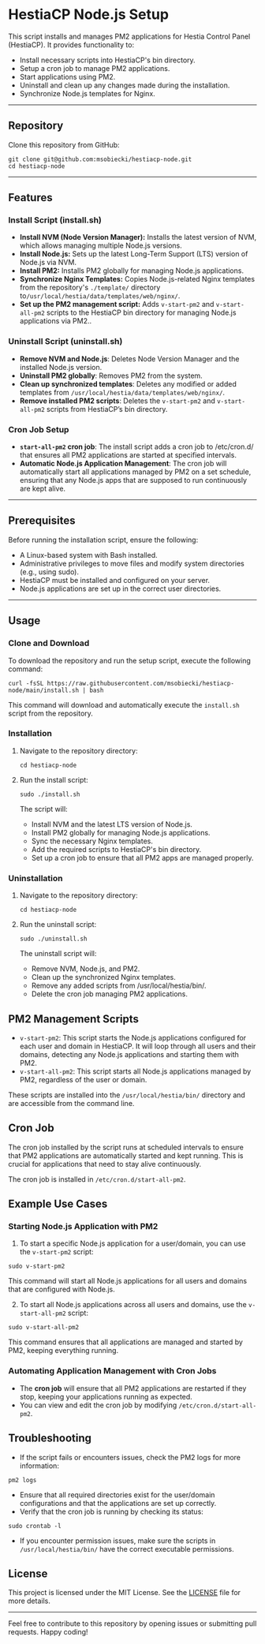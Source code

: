 # HestiaCP Node.js Setup

This script installs and manages PM2 applications for Hestia Control Panel (HestiaCP). It provides functionality to:

- Install necessary scripts into HestiaCP's bin directory.
- Setup a cron job to manage PM2 applications.
- Start applications using PM2.
- Uninstall and clean up any changes made during the installation.
- Synchronize Node.js templates for Nginx.

---

## Repository
Clone this repository from GitHub:
```
git clone git@github.com:msobiecki/hestiacp-node.git
cd hestiacp-node
```

---

## Features

### Install Script (install.sh)
- **Install NVM (Node Version Manager):** Installs the latest version of NVM, which allows managing multiple Node.js versions.
- **Install Node.js:** Sets up the latest Long-Term Support (LTS) version of Node.js via NVM.
- **Install PM2:** Installs PM2 globally for managing Node.js applications.
- **Synchronize Nginx Templates:** Copies Node.js-related Nginx templates from the repository's `./template/` directory to`/usr/local/hestia/data/templates/web/nginx/`.
- **Set up the PM2 management script:** Adds `v-start-pm2` and `v-start-all-pm2` scripts to the HestiaCP bin directory for managing Node.js applications via PM2..

### Uninstall Script (uninstall.sh)
- **Remove NVM and Node.js**: Deletes Node Version Manager and the installed Node.js version.
- **Uninstall PM2 globally**: Removes PM2 from the system.
- **Clean up synchronized templates**: Deletes any modified or added templates from `/usr/local/hestia/data/templates/web/nginx/`.
- **Remove installed PM2 scripts**: Deletes the `v-start-pm2` and `v-start-all-pm2` scripts from HestiaCP’s bin directory.

### Cron Job Setup
- **`start-all-pm2` cron job**: The install script adds a cron job to /etc/cron.d/ that ensures all PM2 applications are started at specified intervals.
- **Automatic Node.js Application Management**: The cron job will automatically start all applications managed by PM2 on a set schedule, ensuring that any Node.js apps that are supposed to run continuously are kept alive.

---

## Prerequisites
Before running the installation script, ensure the following:

- A Linux-based system with Bash installed.
- Administrative privileges to move files and modify system directories (e.g., using sudo).
- HestiaCP must be installed and configured on your server.
- Node.js applications are set up in the correct user directories.

---

## Usage

### Clone and Download
To download the repository and run the setup script, execute the following command:
```
curl -fsSL https://raw.githubusercontent.com/msobiecki/hestiacp-node/main/install.sh | bash
```
This command will download and automatically execute the `install.sh` script from the repository.

### Installation
1. Navigate to the repository directory:
   ```
   cd hestiacp-node
   ```
3. Run the install script:
   ```
   sudo ./install.sh
   ```

   The script will:

   - Install NVM and the latest LTS version of Node.js.
   - Install PM2 globally for managing Node.js applications.
   - Sync the necessary Nginx templates.
   - Add the required scripts to HestiaCP's bin directory.
   - Set up a cron job to ensure that all PM2 apps are managed properly.

### Uninstallation
1. Navigate to the repository directory:
   ```
   cd hestiacp-node
   ```
3. Run the uninstall script:
   ```
   sudo ./uninstall.sh
   ```

   The uninstall script will:

   - Remove NVM, Node.js, and PM2.
   - Clean up the synchronized Nginx templates.
   - Remove any added scripts from /usr/local/hestia/bin/.
   - Delete the cron job managing PM2 applications.
  
## PM2 Management Scripts

- `v-start-pm2`: This script starts the Node.js applications configured for each user and domain in HestiaCP. It will loop through all users and their domains, detecting any Node.js applications and starting them with PM2.
- `v-start-all-pm2`: This script starts all Node.js applications managed by PM2, regardless of the user or domain.

These scripts are installed into the `/usr/local/hestia/bin/` directory and are accessible from the command line.

## Cron Job

The cron job installed by the script runs at scheduled intervals to ensure that PM2 applications are automatically started and kept running. This is crucial for applications that need to stay alive continuously.

The cron job is installed in `/etc/cron.d/start-all-pm2`.

## Example Use Cases

### Starting Node.js Application with PM2
1. To start a specific Node.js application for a user/domain, you can use the `v-start-pm2` script:

```
sudo v-start-pm2
```

This command will start all Node.js applications for all users and domains that are configured with Node.js.

2. To start all Node.js applications across all users and domains, use the `v-start-all-pm2` script:
```
sudo v-start-all-pm2
```
This command ensures that all applications are managed and started by PM2, keeping everything running.

### Automating Application Management with Cron Jobs
- The **cron job** will ensure that all PM2 applications are restarted if they stop, keeping your applications running as expected.
- You can view and edit the cron job by modifying `/etc/cron.d/start-all-pm2`.

## Troubleshooting

- If the script fails or encounters issues, check the PM2 logs for more information:

```
pm2 logs
```

- Ensure that all required directories exist for the user/domain configurations and that the applications are set up correctly.
- Verify that the cron job is running by checking its status:
```
sudo crontab -l
```
- If you encounter permission issues, make sure the scripts in `/usr/local/hestia/bin/` have the correct executable permissions.

## License

This project is licensed under the MIT License. See the [LICENSE](LICENSE) file for more details.

---

Feel free to contribute to this repository by opening issues or submitting pull requests. Happy coding!
